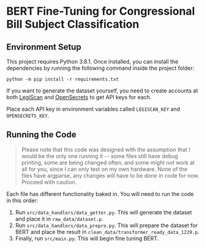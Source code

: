 # BERT Fine-Tuning for Congressional Bill Subject Classification

## Environment Setup

This project requires Python 3.8.1. Once installed, you can install the dependencies by running the following command inside the project folder:

```
python -m pip install -r requirements.txt
```

If you want to generate the dataset yourself, you need to create accounts at both [LegiScan](https://legiscan.com/legiscan) and [OpenSecrets](https://www.opensecrets.org/open-data/api) to get API keys for each.

Place each API key in environment variables called `LEGISCAN_KEY` and `OPENSECRETS_KEY`.

## Running the Code

> Please note that this code was designed with the assumption that I would be the only one running it -- some files still have debug printing, some are being changed often, and some might not work at all for you, since I can only test on my own hardware.
> None of the files have argparse, any changes will have to be done in code for now.
> Proceed with caution.

Each file has different functionality baked in. You will need to run the code in this order:

 1. Run `src/data_handlers/data_getter.py`. This will generate the dataset and place it in `raw_data/dataset.p`.
 2. Run `src/data_handlers/data_prepro.py`. This will prepare the dataset for BERT and place the result in `clean_data/transformer_ready_data_1229.p`.
 3. Finally, run `src/main.py`. This will begin fine tuning BERT.
 

